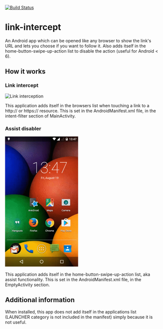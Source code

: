 [![Build Status](https://travis-ci.org/Dakwamine/testtravis.svg?branch=master)](https://travis-ci.org/Dakwamine/testtravis)

# link-intercept
An Android app which can be opened like any browser to show the link's URL and lets you choose if you want to follow it. Also adds itself in the home-button-swipe-up-action list to disable the action (useful for Android &lt; 6).

## How it works

### Link intercept
![Link interception](https://github.com/Dakwamine/link-intercept/blob/master/linkIntercept.gif)

This application adds itself in the browsers list when touching a link to a http:// or https:// resource. This is set in the AndroidManifest.xml file, in the intent-filter section of MainActivity.

### Assist disabler
![Disabling assist feature](https://github.com/Dakwamine/link-intercept/blob/master/assist.gif)

This application adds itself in the home-button-swipe-up-action list, aka assist functionality. This is set in the AndroidManifest.xml file, in the EmptyActivity section.

## Additional information
When installed, this app does not add itself in the applications list (LAUNCHER category is not included in the manifest) simply because it is not useful.
